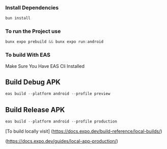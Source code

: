 ### Install Dependencies
```ts
bun install
```
### To run the Project use 
```ts
bunx expo prebuild && bunx expo run:android
```

### To build With EAS
Make Sure You Have EAS Cli Installed
## Build Debug APK
```ts
eas build --platform android --profile preview
```
## Build Release APK
```ts
eas build --platform android --profile production
```

[To build locally visit]
(https://docs.expo.dev/build-reference/local-builds/)

(https://docs.expo.dev/guides/local-app-production/)
